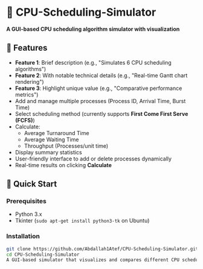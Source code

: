 # 📌 CPU-Scheduling-Simulator


**A GUI-based CPU scheduling algorithm simulator with visualization**

## 🌟 Features
- **Feature 1**: Brief description (e.g., "Simulates 6 CPU scheduling algorithms")
- **Feature 2**: With notable technical details (e.g., "Real-time Gantt chart rendering")
- **Feature 3**: Highlight unique value (e.g., "Comparative performance metrics")
- Add and manage multiple processes (Process ID, Arrival Time, Burst Time)
- Select scheduling method (currently supports **First Come First Serve (FCFS)**)
- Calculate:
  - Average Turnaround Time
  - Average Waiting Time
  - Throughput (Processes/unit time)
- Display summary statistics
- User-friendly interface to add or delete processes dynamically
- Real-time results on clicking **Calculate**

## 🚀 Quick Start

### Prerequisites
- Python 3.x
- Tkinter (`sudo apt-get install python3-tk` on Ubuntu)

### Installation
```bash
git clone https://github.com/Abdallah1Atef/CPU-Scheduling-Simulator.git
cd CPU-Scheduling-Simulator
A GUI-based simulator that visualizes and compares different CPU scheduling algorithms. This educational tool helps understand how operating systems manage process execution by simulating:
